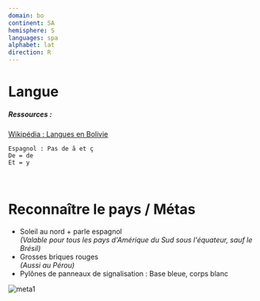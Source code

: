 ```yaml
---
domain: bo
continent: SA
hemisphere: S
languages: spa
alphabet: lat
direction: R
---
```


# Langue

##### Ressources :

[Wikipédia : Langues en Bolivie](https://fr.wikipedia.org/wiki/Langues_en_Bolivie)

```
Espagnol : Pas de ã et ç
De = de
Et = y
```

<br/>

# Reconnaître le pays / Métas

- Soleil au nord + parle espagnol  
  *(Valable pour tous les pays d'Amérique du Sud sous l'équateur, sauf le Brésil)*
- Grosses briques rouges  
  *(Aussi au Pérou)*
- Pylônes de panneaux de signalisation : Base bleue, corps blanc

![meta1](/images/bo_geoguessr.png)

